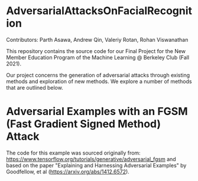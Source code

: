 # AdversarialAttacksOnFacialRecognition

Contributors: Parth Asawa, Andrew Qin, Valeriy Rotan, Rohan Viswanathan

This repository contains the source code for our Final Project for the New Member Education Program of the Machine Learning @ Berkeley Club (Fall 2021).

Our project concerns the generation of adversarial attacks through existing methods and exploration of new methods. We explore a number of methods that are outlined below.

# Adversarial Examples with an FGSM (Fast Gradient Signed Method) Attack

The code for this example was sourced originally from: https://www.tensorflow.org/tutorials/generative/adversarial_fgsm and based on the paper "Explaining and Harnessing Adversarial Examples" by Goodfellow, et al (https://arxiv.org/abs/1412.6572).
